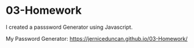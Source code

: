 # 03-Homework
I created a passsword Generator using Javascript.

My Password Generator: https://jerniceduncan.github.io/03-Homework/
